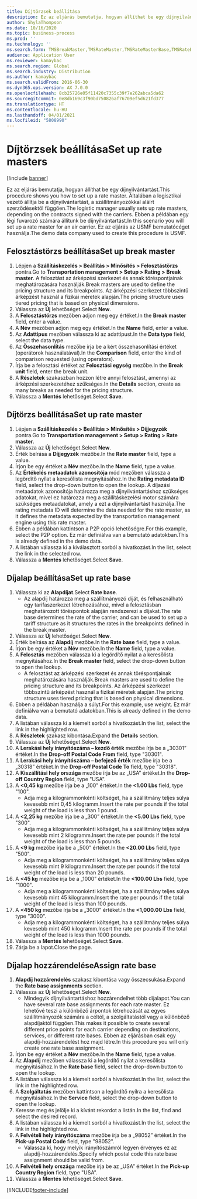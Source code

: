```yaml
---
title: Díjtörzsek beállítása
description: Ez az eljárás bemutatja, hogyan állíthat be egy díjnyilvántartást.
author: ShylaThompson
ms.date: 10/16/2020
ms.topic: business-process
ms.prod: ''
ms.technology: ''
ms.search.form: TMSBreakMaster,TMSRateMaster,TMSRateMasterBase,TMSRateBaseType, TMSRouteWorkbench
audience: Application User
ms.reviewer: kamaybac
ms.search.region: Global
ms.search.industry: Distribution
ms.author: kamaybac
ms.search.validFrom: 2016-06-30
ms.dyn365.ops.version: AX 7.0.0
ms.openlocfilehash: 8cb25726e05f11420c7355c39f7e262abca5da62
ms.sourcegitcommit: 0e8db169c3f90bd750826af76709ef5d621fd377
ms.translationtype: HT
ms.contentlocale: hu-HU
ms.lasthandoff: 04/01/2021
ms.locfileid: "5808990"
---
```

# <a name="set-up-rate-masters"></a><span data-ttu-id="fc9b4-103">Díjtörzsek beállítása</span><span class="sxs-lookup"><span data-stu-id="fc9b4-103">Set up rate masters</span></span>

[!include [banner](../../includes/banner.md)]

<span data-ttu-id="fc9b4-104">Ez az eljárás bemutatja, hogyan állíthat be egy díjnyilvántartást.</span><span class="sxs-lookup"><span data-stu-id="fc9b4-104">This procedure shows you how to set up a rate master.</span></span> <span data-ttu-id="fc9b4-105">Általában a logisztikai vezető állítja be a díjnyilvántartást, a szállítmányozókkal aláírt szerződésektől függően.</span><span class="sxs-lookup"><span data-stu-id="fc9b4-105">The logistic manager usually sets up rate masters, depending on the contracts signed with the carriers.</span></span> <span data-ttu-id="fc9b4-106">Ebben a példában egy légi fuvarozó számára állítunk be díjnyilvántartást.</span><span class="sxs-lookup"><span data-stu-id="fc9b4-106">In this scenario you will set up a rate master for an air carrier.</span></span> <span data-ttu-id="fc9b4-107">Ez az eljárás az USMF bemutatócéget használja.</span><span class="sxs-lookup"><span data-stu-id="fc9b4-107">The demo data company used to create this procedure is USMF.</span></span>

## <a name="set-up-break-master"></a><span data-ttu-id="fc9b4-108">Felosztástörzs beállítása</span><span class="sxs-lookup"><span data-stu-id="fc9b4-108">Set up break master</span></span>

1. <span data-ttu-id="fc9b4-109">Lépjen a **Szállításkezelés > Beállítás > Minősítés > Felosztástörzs** pontra.</span><span class="sxs-lookup"><span data-stu-id="fc9b4-109">Go to **Transportation management > Setup > Rating > Break master**.</span></span> <span data-ttu-id="fc9b4-110">A felosztást az árképzési szerkezet és annak töréspontjainak meghatározására használják.</span><span class="sxs-lookup"><span data-stu-id="fc9b4-110">Break masters are used to define the pricing structure and its breakpoints.</span></span> <span data-ttu-id="fc9b4-111">Az árképzési szerkezet többszintű árképzést használ a fizikai méretek alapján.</span><span class="sxs-lookup"><span data-stu-id="fc9b4-111">The pricing structure uses tiered pricing that is based on physical dimensions.</span></span>  
1. <span data-ttu-id="fc9b4-112">Válassza az **Új** lehetőséget.</span><span class="sxs-lookup"><span data-stu-id="fc9b4-112">Select **New**.</span></span>
1. <span data-ttu-id="fc9b4-113">A **Felosztástörzs** mezőben adjon meg egy értéket.</span><span class="sxs-lookup"><span data-stu-id="fc9b4-113">In the **Break master** field, enter a value.</span></span>
1. <span data-ttu-id="fc9b4-114">A **Név** mezőben adjon meg egy értéket.</span><span class="sxs-lookup"><span data-stu-id="fc9b4-114">In the **Name** field, enter a value.</span></span>
1. <span data-ttu-id="fc9b4-115">Az **Adattípus** mezőben válassza ki az adattípust.</span><span class="sxs-lookup"><span data-stu-id="fc9b4-115">In the **Data type** field, select the data type.</span></span>
1. <span data-ttu-id="fc9b4-116">Az **Összehasonlítás** mezőbe írja be a kért összehasonlítási értéket (operátorok használatával).</span><span class="sxs-lookup"><span data-stu-id="fc9b4-116">In the **Comparison** field, enter the kind of comparison requested (using operators).</span></span>
1. <span data-ttu-id="fc9b4-117">Írja be a felosztási értéket az **Felosztási egység** mezőbe.</span><span class="sxs-lookup"><span data-stu-id="fc9b4-117">In the **Break unit** field, enter the break unit.</span></span>
1. <span data-ttu-id="fc9b4-118">A **Részletek** szakaszban hozzon létre annyi felosztást, amennyi az árképzési szerkezetéhez szükséges.</span><span class="sxs-lookup"><span data-stu-id="fc9b4-118">In the **Details** section, create as many breaks as needed for the pricing structure.</span></span>
1. <span data-ttu-id="fc9b4-119">Válassza a **Mentés** lehetőséget.</span><span class="sxs-lookup"><span data-stu-id="fc9b4-119">Select **Save**.</span></span>

## <a name="set-up-rate-master"></a><span data-ttu-id="fc9b4-120">Díjtörzs beállítása</span><span class="sxs-lookup"><span data-stu-id="fc9b4-120">Set up rate master</span></span>

1. <span data-ttu-id="fc9b4-121">Lépjen a **Szállításkezelés > Beállítás > Minősítés > Díjjegyzék** pontra.</span><span class="sxs-lookup"><span data-stu-id="fc9b4-121">Go to **Transportation management > Setup > Rating > Rate master**.</span></span>
1. <span data-ttu-id="fc9b4-122">Válassza az **Új** lehetőséget.</span><span class="sxs-lookup"><span data-stu-id="fc9b4-122">Select **New**.</span></span>
1. <span data-ttu-id="fc9b4-123">Érték beírása a **Díjjegyzék** mezőbe.</span><span class="sxs-lookup"><span data-stu-id="fc9b4-123">In the **Rate master** field, type a value.</span></span>
1. <span data-ttu-id="fc9b4-124">Írjon be egy értéket a **Név** mezőbe.</span><span class="sxs-lookup"><span data-stu-id="fc9b4-124">In the **Name** field, type a value.</span></span>
1. <span data-ttu-id="fc9b4-125">Az **Értékelés metaadatok azonosítója** mód mezőben válassza a legördítő nyílat a keresőlista megnyitásához.</span><span class="sxs-lookup"><span data-stu-id="fc9b4-125">In the **Rating metadata ID** field, select the drop-down button to open the lookup.</span></span> <span data-ttu-id="fc9b4-126">A díjazási metaadatok azonosítója határozza meg a díjnyilvántartáshoz szükséges adatokat, mivel ez határozza meg a szállításkezelési motor számára szükséges metaadatokat, amely a ezt a díjnyilvántartást használja.</span><span class="sxs-lookup"><span data-stu-id="fc9b4-126">The rating metadata ID will determine the data needed for the rate master, as it defines the metadata expected by the transportation management engine using this rate master.</span></span>  
1. <span data-ttu-id="fc9b4-127">Ebben a példában kattintson a P2P opció lehetőségre.</span><span class="sxs-lookup"><span data-stu-id="fc9b4-127">For this example, select the P2P option.</span></span> <span data-ttu-id="fc9b4-128">Ez már definiálva van a bemutató adatokban.</span><span class="sxs-lookup"><span data-stu-id="fc9b4-128">This is already defined in the demo data.</span></span>
1. <span data-ttu-id="fc9b4-129">A listában válassza ki a kiválasztott sorból a hivatkozást.</span><span class="sxs-lookup"><span data-stu-id="fc9b4-129">In the list, select the link in the selected row.</span></span>
1. <span data-ttu-id="fc9b4-130">Válassza a **Mentés** lehetőséget.</span><span class="sxs-lookup"><span data-stu-id="fc9b4-130">Select **Save**.</span></span>

## <a name="set-up-rate-base"></a><span data-ttu-id="fc9b4-131">Díjalap beállítása</span><span class="sxs-lookup"><span data-stu-id="fc9b4-131">Set up rate base</span></span>

1. <span data-ttu-id="fc9b4-132">Válassza ki az **Alapdíjat**.</span><span class="sxs-lookup"><span data-stu-id="fc9b4-132">Select **Rate base**.</span></span>
    * <span data-ttu-id="fc9b4-133">Az alapdíj határozza meg a szállítmányozó díját, és felhasználható egy tarifaszerkezet létrehozásához, mivel a felosztásban meghatározott töréspontok alapján rendszerezi a díjakat.</span><span class="sxs-lookup"><span data-stu-id="fc9b4-133">The rate base determines the rate of the carrier, and can be used to set up a tariff structure as it structures the rates in the breakpoints defined in the break master.</span></span>  
2. <span data-ttu-id="fc9b4-134">Válassza az **Új** lehetőséget.</span><span class="sxs-lookup"><span data-stu-id="fc9b4-134">Select **New**.</span></span>
3. <span data-ttu-id="fc9b4-135">Érték beírása az **Alapdíj** mezőbe.</span><span class="sxs-lookup"><span data-stu-id="fc9b4-135">In the **Rate base** field, type a value.</span></span>
4. <span data-ttu-id="fc9b4-136">Írjon be egy értéket a **Név** mezőbe.</span><span class="sxs-lookup"><span data-stu-id="fc9b4-136">In the **Name** field, type a value.</span></span>
5. <span data-ttu-id="fc9b4-137">A **Felosztás** mezőben válassza ki a legördítő nyilat a a keresőlista megnyitásához.</span><span class="sxs-lookup"><span data-stu-id="fc9b4-137">In the **Break master** field, select the drop-down button to open the lookup.</span></span>
    * <span data-ttu-id="fc9b4-138">A felosztást az árképzési szerkezet és annak töréspontjainak meghatározására használják.</span><span class="sxs-lookup"><span data-stu-id="fc9b4-138">Break masters are used to define the pricing structure and its breakpoints.</span></span> <span data-ttu-id="fc9b4-139">Az árképzési szerkezet többszintű árképzést használ a fizikai méretek alapján.</span><span class="sxs-lookup"><span data-stu-id="fc9b4-139">The pricing structure uses tiered pricing that is based on physical dimensions.</span></span>  
6. <span data-ttu-id="fc9b4-140">Ebben a példában használja a súlyt.</span><span class="sxs-lookup"><span data-stu-id="fc9b4-140">For this example, use weight.</span></span> <span data-ttu-id="fc9b4-141">Ez már definiálva van a bemutató adatokban.</span><span class="sxs-lookup"><span data-stu-id="fc9b4-141">This is already defined in the demo data.</span></span>
7. <span data-ttu-id="fc9b4-142">A listában válassza ki a kiemelt sorból a hivatkozást.</span><span class="sxs-lookup"><span data-stu-id="fc9b4-142">In the list, select the link in the highlighted row.</span></span>
8. <span data-ttu-id="fc9b4-143">A **Részletek** szakasz kibontása.</span><span class="sxs-lookup"><span data-stu-id="fc9b4-143">Expand the **Details** section.</span></span>
9. <span data-ttu-id="fc9b4-144">Válassza az **Új** lehetőséget.</span><span class="sxs-lookup"><span data-stu-id="fc9b4-144">Select **New**.</span></span>
10. <span data-ttu-id="fc9b4-145">A **Lerakási hely irányítószáma – kezdő érték** mezőbe írja be a „30301” értéket.</span><span class="sxs-lookup"><span data-stu-id="fc9b4-145">In the **Drop-off Postal Code From** field, type "30301".</span></span>
11. <span data-ttu-id="fc9b4-146">A **Lerakási hely irányítószáma – befejező érték** mezőbe írja be a „30318” értéket.</span><span class="sxs-lookup"><span data-stu-id="fc9b4-146">In the **Drop-off Postal Code To** field, type "30318".</span></span>
12. <span data-ttu-id="fc9b4-147">A **Kiszállítási hely országa** mezőbe írja be az „USA” értéket.</span><span class="sxs-lookup"><span data-stu-id="fc9b4-147">In the **Drop-off Country Region** field, type "USA".</span></span>
13. <span data-ttu-id="fc9b4-148">A **<0,45 kg** mezőbe írja be a „100” értéket.</span><span class="sxs-lookup"><span data-stu-id="fc9b4-148">In the **<1.00 Lbs** field, type "100".</span></span>
    * <span data-ttu-id="fc9b4-149">Adja meg a kilogrammonkénti költséget, ha a szállítmány teljes súlya kevesebb mint 0,45 kilogramm.</span><span class="sxs-lookup"><span data-stu-id="fc9b4-149">Insert the rate per pounds if the total weight of the load is less than 1 pound.</span></span>  
14. <span data-ttu-id="fc9b4-150">A **<2,25 kg** mezőbe írja be a „300” értéket.</span><span class="sxs-lookup"><span data-stu-id="fc9b4-150">In the **<5.00 Lbs** field, type "300".</span></span>
    * <span data-ttu-id="fc9b4-151">Adja meg a kilogrammonkénti költséget, ha a szállítmány teljes súlya kevesebb mint 2 kilogramm.</span><span class="sxs-lookup"><span data-stu-id="fc9b4-151">Insert the rate per pounds if the total weight of the load is less than 5 pounds.</span></span>  
15. <span data-ttu-id="fc9b4-152">A **<9 kg** mezőbe írja be a „500” értéket.</span><span class="sxs-lookup"><span data-stu-id="fc9b4-152">In the **<20.00 Lbs** field, type "500".</span></span>
    * <span data-ttu-id="fc9b4-153">Adja meg a kilogrammonkénti költséget, ha a szállítmány teljes súlya kevesebb mint 9 kilogramm.</span><span class="sxs-lookup"><span data-stu-id="fc9b4-153">Insert the rate per pounds if the total weight of the load is less than 20 pounds.</span></span>  
16. <span data-ttu-id="fc9b4-154">A **<45 kg** mezőbe írja be a „1000” értéket.</span><span class="sxs-lookup"><span data-stu-id="fc9b4-154">In the **<100.00 Lbs** field, type "1000".</span></span>
    * <span data-ttu-id="fc9b4-155">Adja meg a kilogrammonkénti költséget, ha a szállítmány teljes súlya kevesebb mint 45 kilogramm.</span><span class="sxs-lookup"><span data-stu-id="fc9b4-155">Insert the rate per pounds if the total weight of the load is less than 100 pounds.</span></span>  
17. <span data-ttu-id="fc9b4-156">A **<450 kg** mezőbe írja be a „3000” értéket.</span><span class="sxs-lookup"><span data-stu-id="fc9b4-156">In the **<1,000.00 Lbs** field, type "3000".</span></span>
    * <span data-ttu-id="fc9b4-157">Adja meg a kilogrammonkénti költséget, ha a szállítmány teljes súlya kevesebb mint 450 kilogramm.</span><span class="sxs-lookup"><span data-stu-id="fc9b4-157">Insert the rate per pounds if the total weight of the load is less than 1000 pounds.</span></span>  
18. <span data-ttu-id="fc9b4-158">Válassza a **Mentés** lehetőséget.</span><span class="sxs-lookup"><span data-stu-id="fc9b4-158">Select **Save**.</span></span>
19. <span data-ttu-id="fc9b4-159">Zárja be a lapot.</span><span class="sxs-lookup"><span data-stu-id="fc9b4-159">Close the page.</span></span>

## <a name="assign-rate-base"></a><span data-ttu-id="fc9b4-160">Díjalap hozzárendelése</span><span class="sxs-lookup"><span data-stu-id="fc9b4-160">Assign rate base</span></span>

1. <span data-ttu-id="fc9b4-161">**Alapdíj hozzárendelés** szakasz kibontása vagy összecsukása.</span><span class="sxs-lookup"><span data-stu-id="fc9b4-161">Expand the **Rate base assignments** section.</span></span>
2. <span data-ttu-id="fc9b4-162">Válassza az **Új** lehetőséget.</span><span class="sxs-lookup"><span data-stu-id="fc9b4-162">Select **New**.</span></span>
    * <span data-ttu-id="fc9b4-163">Mindegyik díjnyilvántartáshoz hozzárendelhet több díjalapot.</span><span class="sxs-lookup"><span data-stu-id="fc9b4-163">You can have several rate base assignments for each rate master.</span></span> <span data-ttu-id="fc9b4-164">Ez lehetővé teszi a különböző árpontok létrehozását az egyes szállítmányozók számára a céltól, a szolgáltatástól vagy a különböző alapdíjaktól függően.</span><span class="sxs-lookup"><span data-stu-id="fc9b4-164">This makes it possible to create several different price points for each carrier depending on destinations, services, or different rate bases.</span></span> <span data-ttu-id="fc9b4-165">Ebben az eljárásban csak egy alapdíj-hozzárendelést hoz majd létre.</span><span class="sxs-lookup"><span data-stu-id="fc9b4-165">In this procedure you will only create one rate base assignment.</span></span>  
3. <span data-ttu-id="fc9b4-166">Írjon be egy értéket a **Név** mezőbe.</span><span class="sxs-lookup"><span data-stu-id="fc9b4-166">In the **Name** field, type a value.</span></span>
4. <span data-ttu-id="fc9b4-167">Az **Alapdíj** mezőben válassza ki a legördítő nyilat a keresőlista megnyitásához.</span><span class="sxs-lookup"><span data-stu-id="fc9b4-167">In the **Rate base** field, select the drop-down button to open the lookup.</span></span>
5. <span data-ttu-id="fc9b4-168">A listában válassza ki a kiemelt sorból a hivatkozást.</span><span class="sxs-lookup"><span data-stu-id="fc9b4-168">In the list, select the link in the highlighted row.</span></span>
6. <span data-ttu-id="fc9b4-169">A **Szolgáltatás** mezőben kattintson a legördítő nyílra a keresőlista megnyitásához.</span><span class="sxs-lookup"><span data-stu-id="fc9b4-169">In the **Service** field, select the drop-down button to open the lookup.</span></span>
7. <span data-ttu-id="fc9b4-170">Keresse meg és jelölje ki a kívánt rekordot a listán.</span><span class="sxs-lookup"><span data-stu-id="fc9b4-170">In the list, find and select the desired record.</span></span>
8. <span data-ttu-id="fc9b4-171">A listában válassza ki a kiemelt sorból a hivatkozást.</span><span class="sxs-lookup"><span data-stu-id="fc9b4-171">In the list, select the link in the highlighted row.</span></span>
9. <span data-ttu-id="fc9b4-172">A **Felvételi hely irányítószáma** mezőbe írja be a „98052” értéket.</span><span class="sxs-lookup"><span data-stu-id="fc9b4-172">In the **Pick-up Postal Code** field, type "98052".</span></span>
    * <span data-ttu-id="fc9b4-173">Válassza ki, hogy melyik irányítószámról legyen érvényes ez az alapdíj-hozzárendelés.</span><span class="sxs-lookup"><span data-stu-id="fc9b4-173">Specify which postal code this rate base assignment should be valid from.</span></span>
10. <span data-ttu-id="fc9b4-174">A **Felvételi hely országa** mezőbe írja be az „USA” értéket.</span><span class="sxs-lookup"><span data-stu-id="fc9b4-174">In the **Pick-up Country Region** field, type "USA".</span></span>
11. <span data-ttu-id="fc9b4-175">Válassza a **Mentés** lehetőséget.</span><span class="sxs-lookup"><span data-stu-id="fc9b4-175">Select **Save**.</span></span>


[!INCLUDE[footer-include](../../../includes/footer-banner.md)]